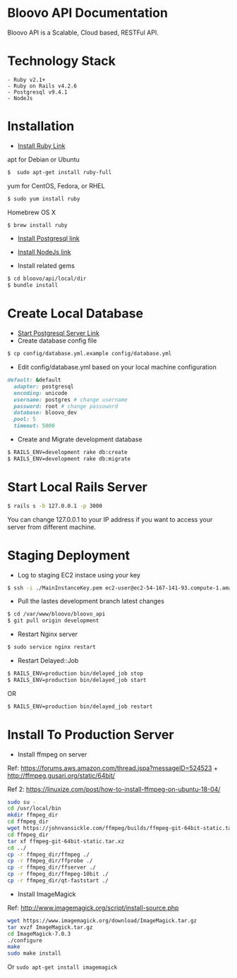 # Bloovo API Documentation

Bloovo API is a Scalable, Cloud based, RESTFul API.

# Technology Stack

    - Ruby v2.1+
    - Ruby on Rails v4.2.6
    - Postgresql v9.4.1
    - NodeJs

# Installation

- [Install Ruby Link](https://www.ruby-lang.org/en/documentation/installation/)

apt for Debian or Ubuntu
```sh
$  sudo apt-get install ruby-full
```
yum for CentOS, Fedora, or RHEL
```sh
$ sudo yum install ruby
```
Homebrew OS X

```sh
$ brew install ruby
```

- [Install Postgresql link](https://wiki.postgresql.org/wiki/Detailed_installation_guides)
- [Install NodeJs link](https://nodejs.org/en/download/package-manager/)

- Install related gems
```sh
$ cd bloovo/api/local/dir
$ bundle install
```
# Create Local Database
- [Start Postgresql Server Link](https://www.postgresql.org/docs/9.1/static/server-start.html)
- Create database config file
```sh
$ cp config/database.yml.example config/database.yml
```
- Edit config/database.yml based on your local machine configuration
```ruby
default: &default
  adapter: postgresql
  encoding: unicode
  username: postgres # change username
  password: root # change passoword
  database: bloovo_dev
  pool: 5
  timeout: 5000
```
- Create and Migrate development database
```sh
$ RAILS_ENV=development rake db:create
$ RAILS_ENV=development rake db:migrate
```

# Start Local Rails Server
```sh
$ rails s -b 127.0.0.1 -p 3000
```
You can change 127.0.0.1 to your IP address if you want to access your server from different machine.

# Staging Deployment
- Log to staging EC2 instace using your key
```sh
$ ssh -i ./MainInstanceKey.pem ec2-user@ec2-54-167-141-93.compute-1.amazonaws.com
```
- Pull the lastes development branch latest changes
```sh
$ cd /var/www/bloovo/bloovo_api
$ git pull origin development
```
- Restart Nginx server
```sh
$ sudo service nginx restart
```
- Restart Delayed::Job
```sh
$ RAILS_ENV=production bin/delayed_job stop
$ RAILS_ENV=production bin/delayed_job start
```
OR
```sh
$ RAILS_ENV=production bin/delayed_job restart
```
# Install To Production Server
- Install ffmpeg on server

Ref: https://forums.aws.amazon.com/thread.jspa?messageID=524523 +
http://ffmpeg.gusari.org/static/64bit/

Ref 2: https://linuxize.com/post/how-to-install-ffmpeg-on-ubuntu-18-04/
```sh
sudo su -
cd /usr/local/bin
mkdir ffmpeg_dir
cd ffmpeg_dir
wget https://johnvansickle.com/ffmpeg/builds/ffmpeg-git-64bit-static.tar.xz
cd ffmpeg_dir
tar xf ffmpeg-git-64bit-static.tar.xz
cd ../
cp -r ffmpeg_dir/ffmpeg ./
cp -r ffmpeg_dir/ffprobe ./
cp -r ffmpeg_dir/ffserver ./
cp -r ffmpeg_dir/ffmpeg-10bit ./
cp -r ffmpeg_dir/qt-faststart ./
```

- Install ImageMagick

Ref: http://www.imagemagick.org/script/install-source.php
```sh
wget https://www.imagemagick.org/download/ImageMagick.tar.gz
tar xvzf ImageMagick.tar.gz
cd ImageMagick-7.0.3
./configure
make
sudo make install
```
Or `sudo apt-get install imagemagick`
